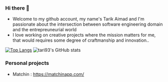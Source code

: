 ### Hi there 👋

- Welcome to my github account, my name's Tarik Aimad and I'm passionate about the intersection between software engineering domain and the entrepreuneurial world
- I love working on creative projects where the mission matters for me, that would requires some degree of craftmanship and innovation..


[![Top Langs](https://github-readme-stats.vercel.app/api/top-langs/?username=tari93&langs_count=3&hide=php,html,css)](https://github.com/tari93/github-readme-stats) 
![tari93's GitHub stats](https://github-readme-stats.vercel.app/api?username=tari93&show_icons=true&theme=dracula)

### Personal projects
- Matchin : https://matchinapp.com/

<!--
**tari93/tari93** is a ✨ _special_ ✨ repository because its `README.md` (this file) appears on your GitHub profile.

Here are some ideas to get you started:

- 🔭 I’m currently working on ...
- 🌱 I’m currently learning ...
- 👯 I’m looking to collaborate on ...
- 🤔 I’m looking for help with ...
- 💬 Ask me about ...
- 📫 How to reach me: ...
- 😄 Pronouns: ...
- ⚡ Fun fact: ...
-->
